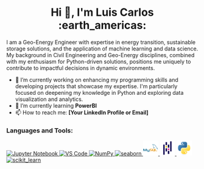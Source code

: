 <h1 align="center">Hi 👋, I'm Luis Carlos :earth_americas: </h1>



I am a Geo-Energy Engineer with expertise in energy transition, sustainable storage solutions, and the application of machine learning and data science. My background in Civil Engineering and Geo-Energy disciplines, combined with my enthusiasm for Python-driven solutions, positions me uniquely to contribute to impactful decisions in dynamic environments.

- 🔭 I’m currently working on enhancing my programming skills and developing projects that showcase my expertise. I'm particularly focused on deepening my knowledge in Python and exploring data visualization and analytics.
- 🌱 I’m currently learning **PowerBI**
- 📫 How to reach me: **[Your LinkedIn Profile or Email]**

### Languages and Tools:
<p align="left"> 
  <!-- Add or replace with your own tools and languages -->
  <a href="https://www.jupyter.org/" target="_blank" rel="noreferrer"> <img src="[Jupyter Notebook Icon URL]" alt="Jupyter Notebook" width="40" height="40"/> </a>
  <a href="https://code.visualstudio.com/" target="_blank" rel="noreferrer"> <img src="[Visual Studio Code Icon URL]" alt="VS Code" width="40" height="40"/> </a>
  <a href="https://numpy.org/" target="_blank" rel="noreferrer"> <img src="[NumPy Icon URL]" alt="NumPy" width="40" height="40"/> </a>
  <a href="https://seaborn.pydata.org/" target="_blank" rel="noreferrer"> <img src="https://seaborn.pydata.org/_images/logo-mark-lightbg.svg" alt="seaborn" width="40" height="40"/> </a>
  <!-- Existing icons -->
  <a href="https://www.mysql.com/" target="_blank" rel="noreferrer"> <img src="https://raw.githubusercontent.com/devicons/devicon/master/icons/mysql/mysql-original-wordmark.svg" alt="mysql" width="40" height="40"/> </a>
  <a href="https://pandas.pydata.org/" target="_blank" rel="noreferrer"> <img src="https://raw.githubusercontent.com/devicons/devicon/2ae2a900d2f041da66e950e4d48052658d850630/icons/pandas/pandas-original.svg" alt="pandas" width="40" height="40"/> </a>
  <a href="https://www.python.org" target="_blank" rel="noreferrer"> <img src="https://raw.githubusercontent.com/devicons/devicon/master/icons/python/python-original.svg" alt="python" width="40" height="40"/> </a>
  <a href="https://scikit-learn.org/" target="_blank" rel="noreferrer"> <img src="https://upload.wikimedia.org/wikipedia/commons/0/05/Scikit_learn_logo_small.svg" alt="scikit_learn" width="40" height="40"/> </a>
</p>
